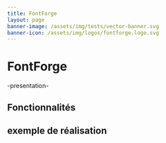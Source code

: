 ```yaml
---
title: FontForge
layout: page
banner-image: /assets/img/tests/vector-banner.svg
banner-icon: /assets/img/logos/fontforge.logo.svg
---
```


# FontForge

-presentation-

## Fonctionnalités

## exemple de réalisation
